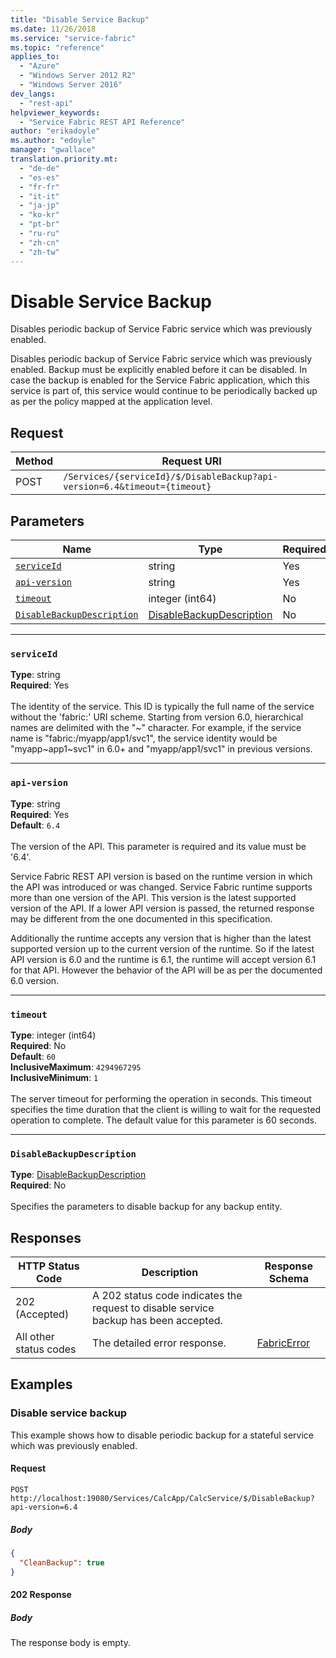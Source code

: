 ```yaml
---
title: "Disable Service Backup"
ms.date: 11/26/2018
ms.service: "service-fabric"
ms.topic: "reference"
applies_to: 
  - "Azure"
  - "Windows Server 2012 R2"
  - "Windows Server 2016"
dev_langs: 
  - "rest-api"
helpviewer_keywords: 
  - "Service Fabric REST API Reference"
author: "erikadoyle"
ms.author: "edoyle"
manager: "gwallace"
translation.priority.mt: 
  - "de-de"
  - "es-es"
  - "fr-fr"
  - "it-it"
  - "ja-jp"
  - "ko-kr"
  - "pt-br"
  - "ru-ru"
  - "zh-cn"
  - "zh-tw"
---
```

# Disable Service Backup
Disables periodic backup of Service Fabric service which was previously enabled.

Disables periodic backup of Service Fabric service which was previously enabled. Backup must be explicitly enabled before it can be disabled.
In case the backup is enabled for the Service Fabric application, which this service is part of, this service would continue to be periodically backed up as per the policy mapped at the application level.


## Request
| Method | Request URI |
| ------ | ----------- |
| POST | `/Services/{serviceId}/$/DisableBackup?api-version=6.4&timeout={timeout}` |


## Parameters
| Name | Type | Required | Location |
| --- | --- | --- | --- |
| [`serviceId`](#serviceid) | string | Yes | Path |
| [`api-version`](#api-version) | string | Yes | Query |
| [`timeout`](#timeout) | integer (int64) | No | Query |
| [`DisableBackupDescription`](#disablebackupdescription) | [DisableBackupDescription](sfclient-v64-model-disablebackupdescription.md) | No | Body |

____
### `serviceId`
__Type__: string <br/>
__Required__: Yes<br/>
<br/>
The identity of the service. This ID is typically the full name of the service without the 'fabric:' URI scheme.
Starting from version 6.0, hierarchical names are delimited with the "~" character.
For example, if the service name is "fabric:/myapp/app1/svc1", the service identity would be "myapp~app1~svc1" in 6.0+ and "myapp/app1/svc1" in previous versions.


____
### `api-version`
__Type__: string <br/>
__Required__: Yes<br/>
__Default__: `6.4` <br/>
<br/>
The version of the API. This parameter is required and its value must be '6.4'.

Service Fabric REST API version is based on the runtime version in which the API was introduced or was changed. Service Fabric runtime supports more than one version of the API. This version is the latest supported version of the API. If a lower API version is passed, the returned response may be different from the one documented in this specification.

Additionally the runtime accepts any version that is higher than the latest supported version up to the current version of the runtime. So if the latest API version is 6.0 and the runtime is 6.1, the runtime will accept version 6.1 for that API. However the behavior of the API will be as per the documented 6.0 version.


____
### `timeout`
__Type__: integer (int64) <br/>
__Required__: No<br/>
__Default__: `60` <br/>
__InclusiveMaximum__: `4294967295` <br/>
__InclusiveMinimum__: `1` <br/>
<br/>
The server timeout for performing the operation in seconds. This timeout specifies the time duration that the client is willing to wait for the requested operation to complete. The default value for this parameter is 60 seconds.

____
### `DisableBackupDescription`
__Type__: [DisableBackupDescription](sfclient-v64-model-disablebackupdescription.md) <br/>
__Required__: No<br/>
<br/>
Specifies the parameters to disable backup for any backup entity.

## Responses

| HTTP Status Code | Description | Response Schema |
| --- | --- | --- |
| 202 (Accepted) | A 202 status code indicates the request to disable service backup has been accepted.<br/> |  |
| All other status codes | The detailed error response.<br/> | [FabricError](sfclient-v64-model-fabricerror.md) |

## Examples

### Disable service backup

This example shows how to disable periodic backup for a stateful service which was previously enabled.

#### Request
```
POST http://localhost:19080/Services/CalcApp/CalcService/$/DisableBackup?api-version=6.4
```

##### Body
```json
{
  "CleanBackup": true
}
```

#### 202 Response
##### Body
The response body is empty.